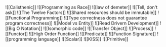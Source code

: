 ![[Calisthenic]]
![[Programming as Race]]
![[law of demeter]]
![[Tell, don't ask]]
![[The Twelve Factors]]
![[Shared resources should be immutable]]
![[Functional Programming]]
![[Type correctness does not guarantee program correctness]]
![[Model vs Entity]]
![[Read Drivern Development]]
![[Big O Notation]]
![[Isomorphic code]]
![[Transfer Object]]
![[Process]]
![[Functor]]
![[High Order Function]]
![[Predicate]]
![[Function Signature]]
![[programming language]]
![[Scalar]]
![[KISS]]
![[Primitive]]